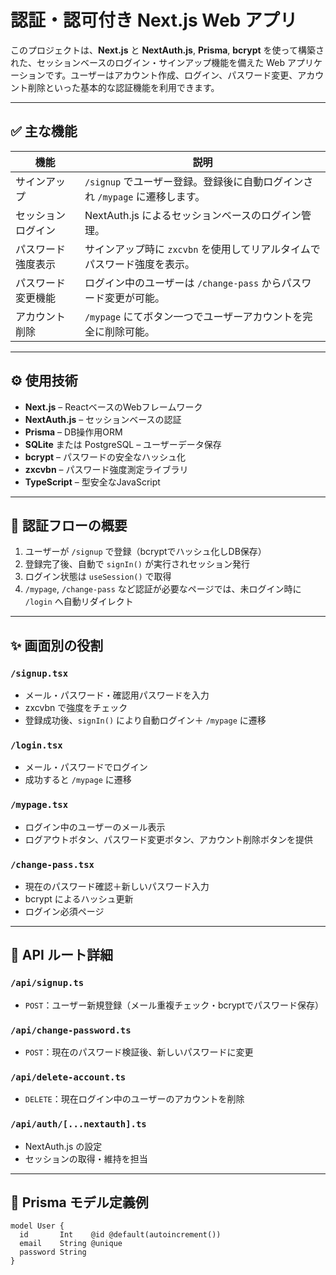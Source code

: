 # 認証・認可付き Next.js Web アプリ

このプロジェクトは、**Next.js** と **NextAuth.js**, **Prisma**, **bcrypt** を使って構築された、セッションベースのログイン・サインアップ機能を備えた Web アプリケーションです。ユーザーはアカウント作成、ログイン、パスワード変更、アカウント削除といった基本的な認証機能を利用できます。

---

## ✅ 主な機能

| 機能              | 説明                                                                 |
|-------------------|----------------------------------------------------------------------|
| サインアップ       | `/signup` でユーザー登録。登録後に自動ログインされ `/mypage` に遷移します。       |
| セッションログイン    | NextAuth.js によるセッションベースのログイン管理。                                  |
| パスワード強度表示    | サインアップ時に `zxcvbn` を使用してリアルタイムでパスワード強度を表示。            |
| パスワード変更機能    | ログイン中のユーザーは `/change-pass` からパスワード変更が可能。                   |
| アカウント削除       | `/mypage` にてボタン一つでユーザーアカウントを完全に削除可能。                      |

---

## ⚙️ 使用技術

- **Next.js** – ReactベースのWebフレームワーク
- **NextAuth.js** – セッションベースの認証
- **Prisma** – DB操作用ORM
- **SQLite** または PostgreSQL – ユーザーデータ保存
- **bcrypt** – パスワードの安全なハッシュ化
- **zxcvbn** – パスワード強度測定ライブラリ
- **TypeScript** – 型安全なJavaScript

---

## 🔐 認証フローの概要

1. ユーザーが `/signup` で登録（bcryptでハッシュ化しDB保存）
2. 登録完了後、自動で `signIn()` が実行されセッション発行
3. ログイン状態は `useSession()` で取得
4. `/mypage`, `/change-pass` など認証が必要なページでは、未ログイン時に `/login` へ自動リダイレクト

---

## ✨ 画面別の役割

### `/signup.tsx`
- メール・パスワード・確認用パスワードを入力
- zxcvbn で強度をチェック
- 登録成功後、`signIn()` により自動ログイン＋ `/mypage` に遷移

### `/login.tsx`
- メール・パスワードでログイン
- 成功すると `/mypage` に遷移

### `/mypage.tsx`
- ログイン中のユーザーのメール表示
- ログアウトボタン、パスワード変更ボタン、アカウント削除ボタンを提供

### `/change-pass.tsx`
- 現在のパスワード確認＋新しいパスワード入力
- bcrypt によるハッシュ更新
- ログイン必須ページ

---

## 🔧 API ルート詳細

### `/api/signup.ts`
- `POST`：ユーザー新規登録（メール重複チェック・bcryptでパスワード保存）

### `/api/change-password.ts`
- `POST`：現在のパスワード検証後、新しいパスワードに変更

### `/api/delete-account.ts`
- `DELETE`：現在ログイン中のユーザーのアカウントを削除

### `/api/auth/[...nextauth].ts`
- NextAuth.js の設定
- セッションの取得・維持を担当

---

## 🔢 Prisma モデル定義例

```prisma
model User {
  id       Int    @id @default(autoincrement())
  email    String @unique
  password String
}

